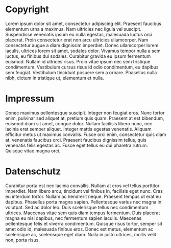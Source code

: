 # Copyright
Lorem ipsum dolor sit amet, consectetur adipiscing elit. Praesent faucibus elementum urna a maximus. Nam ultricies nec ligula vel suscipit. Suspendisse venenatis ipsum eu nulla egestas, malesuada luctus orci placerat. Proin consectetur erat non arcu ultricies ullamcorper. Nam consectetur augue a diam dignissim imperdiet. Donec ullamcorper lorem iaculis, ultrices lorem sit amet, sodales dolor. Vivamus tempor nulla a sem luctus, eu finibus dui sodales. Curabitur gravida eu ipsum fermentum euismod. Nullam id ultrices risus. Proin vitae ipsum nec sem tristique condimentum. Vestibulum cursus risus id odio condimentum, eu dapibus sem feugiat. Vestibulum tincidunt posuere sem a ornare. Phasellus nulla nibh, dictum in tristique ut, elementum et nulla.

# Impressum
Donec maximus pellentesque suscipit. Integer non feugiat eros. Nunc tortor enim, pulvinar sed aliquet at, pretium quis quam. Praesent at est bibendum, euismod diam sit amet, congue dolor. Nullam facilisis libero nunc, nec lacinia erat semper aliquet. Integer mattis egestas venenatis. Aliquam efficitur metus ut maximus convallis. Fusce orci enim, consectetur quis diam at, venenatis faucibus orci. Praesent faucibus dignissim tellus, quis venenatis felis egestas ac. Fusce eget tellus eu dui pharetra rutrum. Quisque vitae magna orci.

# Datenschutz
Curabitur porta est nec lacinia convallis. Nullam at eros vel tellus porttitor imperdiet. Nam libero arcu, tincidunt vel finibus in, facilisis eget nunc. Cras eu interdum tortor. Nullam ac hendrerit neque. Praesent tempus ut erat eu dapibus. Phasellus porta magna sapien. Pellentesque varius nec magna in volutpat. Sed ac dolor leo. Duis scelerisque tellus nec condimentum ultrices. Maecenas vitae sem quis diam tempus fermentum. Duis placerat magna eu nisl dapibus, nec fermentum sapien iaculis. Maecenas pellentesque felis et viverra condimentum. Quisque risus tortor, semper sit amet odio id, malesuada finibus eros. Donec est metus, elementum ac scelerisque ac, scelerisque eget diam. Nulla in justo ultrices, mollis velit non, porta risus. 